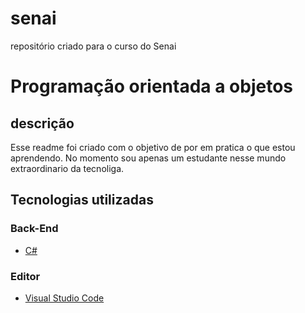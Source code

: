 # senai
repositório criado para o curso do Senai

# Programação orientada a objetos
## descrição
Esse readme foi criado com o objetivo de por em pratica o que estou aprendendo. No momento sou apenas um estudante nesse mundo extraordinario da tecnoliga. 

## Tecnologias utilizadas 

### Back-End

- [C#](https://learn.microsoft.com/pt-br/dotnet/csharp/)
  
### Editor

- [Visual Studio Code](https://code.visualstudio.com/docs)

